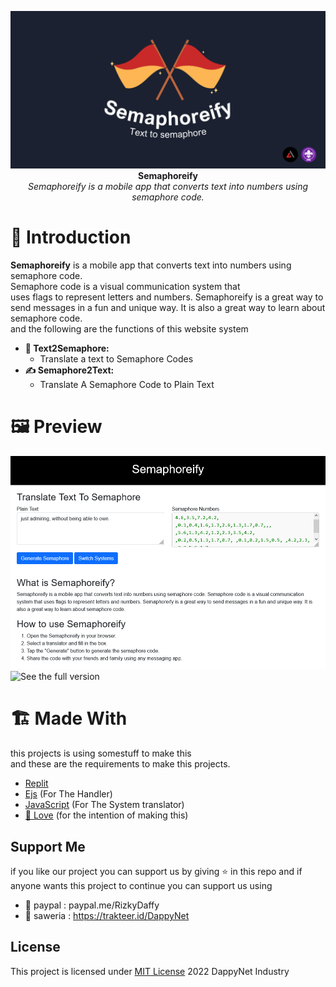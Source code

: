 
<p align="center">
  <img src="https://github.com/Dappy-Net/Semaphoreify/blob/main/assets/Text%20to%20semaphore.png"> <br>
  <b>Semaphoreify</b> <br>
  <i>Semaphoreify is a mobile app that converts text into numbers using semaphore code.</i>
</p>

# 🚩 Introduction

<p><b>Semaphoreify</b> is a mobile app that converts text into numbers using semaphore code.<br>
Semaphore code is a visual communication system that<br> uses flags to represent letters and numbers.
Semaphoreify is a great way to send messages in a fun and unique way. It is also a great way to learn about semaphore code.<br>
and the following are the functions of this website system</p>


* **🎌 Text2Semaphore:**
  * Translate a text to Semaphore Codes
* **✍ Semaphore2Text:**
  * Translate A Semaphore Code to Plain Text

# 🖼 Preview

<img src="https://github.com/Dappy-Net/Semaphoreify/blob/main/assets/demos.png"> <br>
![See the full version](https://semaphoreify.gwryzen.repl.co)
<br>

# 🏗 Made With
this projects is using somestuff to make this<br>
and these are the requirements to make this projects.
- [Replit](https://replit.com/@GwRyzen/Semaphoreify)
 - [Ejs](https://ejs.co/) (For The Handler)
 - [JavaScript](https://www.javascript.com/) (For The System translator)
 - [💖 Love](https://www.paypal.com/paypalme/RizkyDaffy) (for the intention of making this)

## Support Me 
if you like our project you can support us by giving ⭐ in this repo
and if anyone wants this project to continue you can support us using
- 👝 paypal : paypal.me/RizkyDaffy
- 🤑 saweria : https://trakteer.id/DappyNet


## License
This project is licensed under [MIT License](https://github.com/Dappy-Net/Semaphoreify/blob/main/LICENSE) 2022 DappyNet Industry
